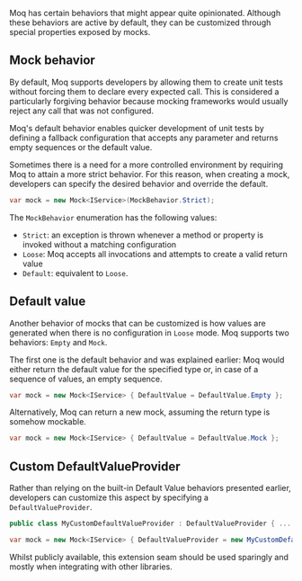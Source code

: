 Moq has certain behaviors that might appear quite opinionated. Although these behaviors are active by default, they can be customized through special properties exposed by mocks.

## Mock behavior
By default, Moq supports developers by allowing them to create unit tests without forcing them to declare every expected call. This is considered a particularly forgiving behavior because mocking frameworks would usually reject any call that was not configured.

Moq's default behavior enables quicker development of unit tests by  defining a fallback configuration that accepts any parameter and returns empty sequences or the default value.

Sometimes there is a need for a more controlled environment by requiring Moq to attain a more strict behavior. For this reason, when creating a mock, developers can specify the desired behavior and override the default.
```csharp
var mock = new Mock<IService>(MockBehavior.Strict);
```

The `MockBehavior` enumeration has the following values:
- `Strict`: an exception is thrown whenever a method or property is invoked without a matching configuration
- `Loose`: Moq accepts all invocations and attempts to create a valid return value
- `Default`: equivalent to `Loose`.

## Default value
Another behavior of mocks that can be customized is how values are generated when there is no configuration in `Loose` mode.
Moq supports two behaviors: `Empty` and `Mock`.

The first one is the default behavior and was explained earlier: Moq would either return the default value for the specified type or, in case of a sequence of values, an empty sequence.
```csharp
var mock = new Mock<IService> { DefaultValue = DefaultValue.Empty };
```
Alternatively, Moq can return a new mock, assuming the return type is somehow mockable.
```csharp
var mock = new Mock<IService> { DefaultValue = DefaultValue.Mock };
```

## Custom DefaultValueProvider
Rather than relying on the built-in Default Value behaviors presented earlier, developers can customize this aspect by specifying a `DefaultValueProvider`.
```csharp
public class MyCustomDefaultValueProvider : DefaultValueProvider { ... }

var mock = new Mock<IService> { DefaultValueProvider = new MyCustomDefaultValueProvider() };
```
Whilst publicly available, this extension seam should be used sparingly and mostly when integrating with other libraries.